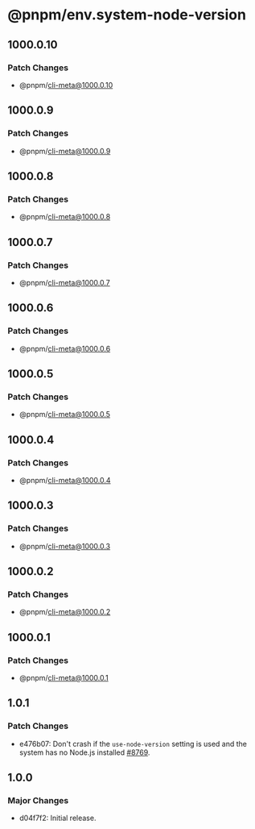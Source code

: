 # @pnpm/env.system-node-version

## 1000.0.10

### Patch Changes

- @pnpm/cli-meta@1000.0.10

## 1000.0.9

### Patch Changes

- @pnpm/cli-meta@1000.0.9

## 1000.0.8

### Patch Changes

- @pnpm/cli-meta@1000.0.8

## 1000.0.7

### Patch Changes

- @pnpm/cli-meta@1000.0.7

## 1000.0.6

### Patch Changes

- @pnpm/cli-meta@1000.0.6

## 1000.0.5

### Patch Changes

- @pnpm/cli-meta@1000.0.5

## 1000.0.4

### Patch Changes

- @pnpm/cli-meta@1000.0.4

## 1000.0.3

### Patch Changes

- @pnpm/cli-meta@1000.0.3

## 1000.0.2

### Patch Changes

- @pnpm/cli-meta@1000.0.2

## 1000.0.1

### Patch Changes

- @pnpm/cli-meta@1000.0.1

## 1.0.1

### Patch Changes

- e476b07: Don't crash if the `use-node-version` setting is used and the system has no Node.js installed [#8769](https://github.com/pnpm/pnpm/issues/8769).

## 1.0.0

### Major Changes

- d04f7f2: Initial release.

